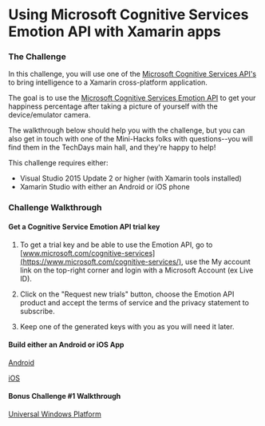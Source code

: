 # Using Microsoft Cognitive Services Emotion API with Xamarin apps

### The Challenge
In this challenge, you will use one of the [Microsoft Cognitive Services API's](https://www.microsoft.com/cognitive-services/) to bring intelligence to a Xamarin cross-platform application.

The goal is to use the [Microsoft Cognitive Services Emotion API](https://www.microsoft.com/cognitive-services/en-us/emotion-api) to get your happiness percentage after taking a picture of yourself with the device/emulator camera.

The walkthrough below should help you with the challenge, but you can also get in touch with one of the Mini-Hacks folks with questions--you will find them in the TechDays main hall, and they're happy to help!

This challenge requires either:

- Visual Studio 2015 Update 2 or higher (with Xamarin tools installed)
- Xamarin Studio with either an Android or iOS phone

### Challenge Walkthrough

#### Get a Cognitive Service Emotion API trial key
 
1. To get a trial key and be able to use the Emotion API, go to [www.microsoft.com/cognitive-services](https://www.microsoft.com/cognitive-services/), use the My account link on the top-right corner and login with a Microsoft Account (ex Live ID).

2. Click on the "Request new trials" button, choose the Emotion API product and accept the terms of service and the privacy statement to subscribe.

3. Keep one of the generated keys with you as you will need it later.

#### Build either an Android or iOS App

[Android](Android.md)

[iOS](iOS.md)

#### Bonus Challenge #1 Walkthrough

[Universal Windows Platform](UWP.md)
